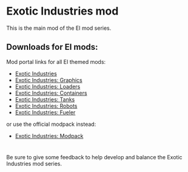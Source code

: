 # Exotic Industries mod

This is the main mod of the EI mod series.

## Downloads for EI mods:

Mod portal links for all EI themed mods:

- [Exotic Industries](https://mods.factorio.com/mod/exotic-industries)
- [Exotic Industries: Graphics](https://mods.factorio.com/mod/exotic-industries-graphics)
- [Exotic Industries: Loaders](https://mods.factorio.com/mod/exotic-industries-loaders)
- [Exotic Industries: Containers](https://mods.factorio.com/mod/exotic-industries-containers)
- [Exotic Industries: Tanks](https://mods.factorio.com/mod/exotic-industries-tanks)
- [Exotic Industries: Robots](https://mods.factorio.com/mod/exotic-industries-robots)
- [Exotic Industries: Fueler](https://mods.factorio.com/mod/exotic-industries-fueler)

or use the official modpack instead:

- [Exotic Industries: Modpack](https://mods.factorio.com/mod/exotic-industries-modpack)

#

Be sure to give some feedback to help develop and balance the Exotic Industries mod series.